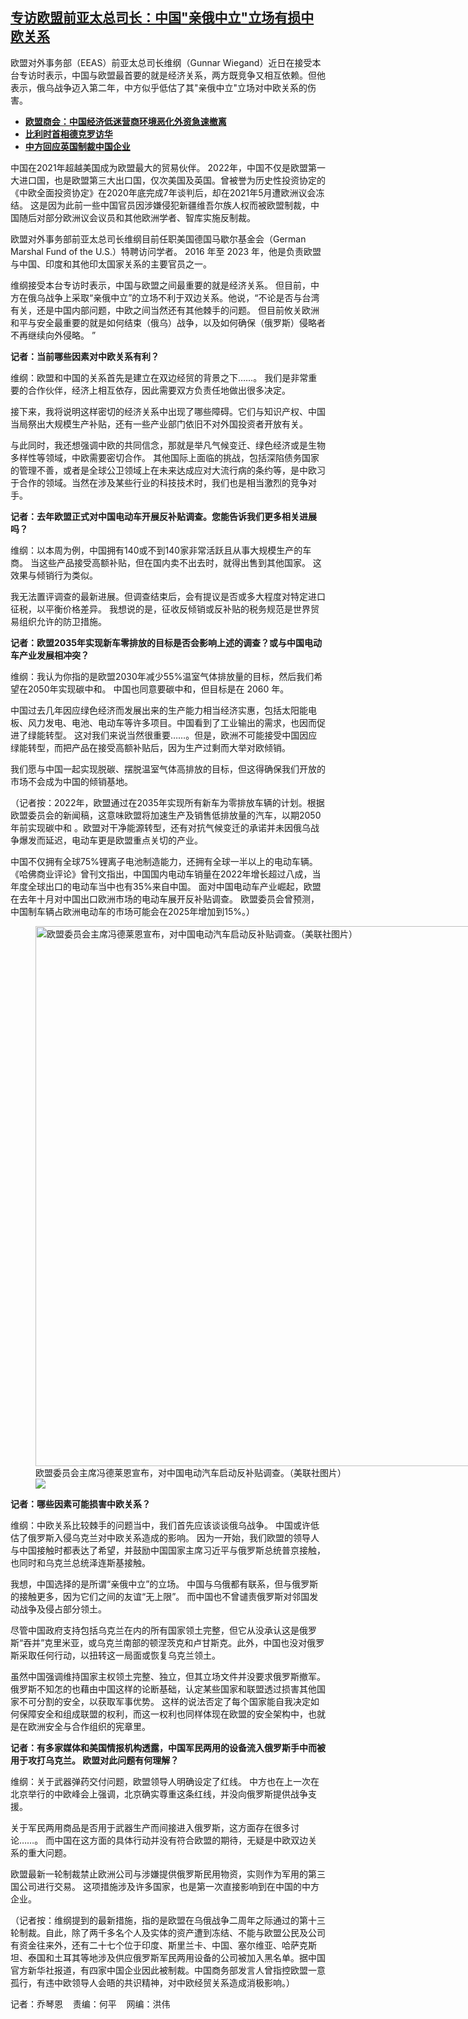<!--1709241328000-->
[专访欧盟前亚太总司长：中国"亲俄中立"立场有损中欧关系](https://www.rfa.org/mandarin/yataibaodao/junshiwaijiao/lu2-02292024100326.html)
------

<p>欧盟对外事务部（EEAS）前亚太总司长维纲（Gunnar Wiegand）近日在接受本台专访时表示，中国与欧盟最首要的就是经济关系，两方既竞争又相互依赖。但他表示，俄乌战争迈入第二年，中方似乎低估了其"亲俄中立"立场对中欧关系的伤害。</p><ul><li><a href="https://www.rfa.org/mandarin/Xinwen/6-06212023140711.html"><strong>欧盟商会：中国经济低迷营商环境恶化外资急速撤离</strong></a></li><li><strong><a href="https://www.rfa.org/mandarin/Xinwen/2-01102024110827.html">比利时首相德克罗访华</a></strong></li><li><strong><a href="https://www.rfa.org/mandarin/Xinwen/3-12072023112253.html">中方回应英国制裁中国企业</a></strong></li></ul><p><span style="font-weight: 400;">中国在2021年超越美国成为欧盟最大的贸易伙伴。 2022年，中国不仅是欧盟第一大进口国，也是欧盟第三大出口国，仅次美国及英国。曾被誉为历史性投资协定的《中欧全面投资协定》在2020年底完成7年谈判后，却在2021年5月遭欧洲议会冻结。 这是因为此前一些中国官员因涉嫌侵犯新疆维吾尔族人权而被欧盟制裁，中国随后对部分欧洲议会议员和其他欧洲学者、智库实施反制裁。</span></p><p><span style="font-weight: 400;">欧盟对外事务部前亚太总司长维纲目前任职美国德国马歇尔基金会（German Marshal Fund of the U.S.）特聘访问学者。 2016 年至 2023 年，他是负责欧盟与中国、印度和其他印太国家关系的主要官员之一。</span></p><p><span style="font-weight: 400;">维纲接受本台专访时表示，中国与欧盟之间最重要的就是经济关系。 但目前，中方在俄乌战争上采取“亲俄中立”的立场不利于双边关系。他说，“不论是否与台湾有关，还是中国内部问题，中欧之间当然还有其他棘手的问题。 但目前攸关欧洲和平与安全最重要的就是如何结束（俄乌）战争，以及如何确保（俄罗斯）侵略者不再继续向外侵略。 ”</span></p><p><b>记者：当前哪些因素对中欧关系有利？</b></p><p><span style="font-weight: 400;">维纲：欧盟和中国的关系首先是建立在双边经贸的背景之下……。 我们是非常重要的合作伙伴，经济上相互依存，因此需要双方负责任地做出很多决定。</span></p><p><span style="font-weight: 400;">接下来，我将说明这样密切的经济关系中出现了哪些障碍。它们与知识产权、中国当局祭出大规模生产补贴，还有一些产业部门依旧不对外国投资者开放有关。</span></p><p><span style="font-weight: 400;">与此同时，我还想强调中欧的共同信念，那就是举凡气候变迁、绿色经济或是生物多样性等领域，中欧需要密切合作。 其他国际上面临的挑战，包括深陷债务国家的管理不善，或者是全球公卫领域上在未来达成应对大流行病的条约等，是中欧习于合作的领域。当然在涉及某些行业的科技技术时，我们也是相当激烈的竞争对手。</span></p><p><b>记者：去年欧盟正式对中国电动车开展反补贴调查。您能告诉我们更多相关进展吗？</b></p><p><span style="font-weight: 400;">维纲：以本周为例，中国拥有140或不到140家非常活跃且从事大规模生产的车商。 当这些产品接受高额补贴，但在国内卖不出去时，就得出售到其他国家。 这效果与倾销行为类似。</span></p><p><span style="font-weight: 400;">我无法置评调查的最新进展。但调查结束后，会有提议是否或多大程度对特定进口征税，以平衡价格差异。 我想说的是，征收反倾销或反补贴的税务规范是世界贸易组织允许的防卫措施。</span></p><p><b>记者：欧盟2035年实现新车零排放的目标是否会影响上述的调查？或与中国电动车产业发展相冲突？</b></p><p><span style="font-weight: 400;">维纲：我认为你指的是欧盟2030年减少55%温室气体排放量的目标，然后我们希望在2050年实现碳中和。 中国也同意要碳中和，但目标是在 2060 年。</span></p><p><span style="font-weight: 400;">中国过去几年因应绿色经济而发展出来的生产能力相当经济实惠，包括太阳能电板、风力发电、电池、电动车等许多项目。中国看到了工业输出的需求，也因而促进了绿能转型。 这对我们来说当然很重要……。但是，欧洲不可能接受中国因应绿能转型，而把产品在接受高额补贴后，因为生产过剩而大举对欧倾销。</span></p><p><span style="font-weight: 400;">我们愿与中国一起实现脱碳、摆脱温室气体高排放的目标，但这得确保我们开放的市场不会成为中国的倾销基地。</span></p><p><span style="font-weight: 400;">（记者按：2022年，欧盟通过在2035年实现所有新车为零排放车辆的计划。根据欧盟委员会的新闻稿，这意味欧盟将加速生产及销售低排放量的汽车，以期2050年前实现碳中和 。欧盟对干净能源转型，还有对抗气候变迁的承诺并未因俄乌战争爆发而延迟，电动车更是欧盟重点关切的产业。 </span></p><p><span style="font-weight: 400;">中国不仅拥有全球75%锂离子电池制造能力，还拥有全球一半以上的电动车辆。 《哈佛商业评论》曾刊文指出，中国国内电动车销量在2022年增长超过八成，当年度全球出口的电动车当中也有35%来自中国。 面对中国电动车产业崛起，欧盟在去年十月对中国出口欧洲市场的电动车展开反补贴调查。 欧盟委员会曾预测，中国制车辆占欧洲电动车的市场可能会在2025年增加到15%。）</span></p><p><span style="font-weight: 400;"><figure class="image-richtext image-inline captioned" style="width:1296px;"><img alt="欧盟委员会主席冯德莱恩宣布，对中国电动汽车启动反补贴调查。（美联社图片）" height="864" src="https://www.rfa.org/mandarin/yataibaodao/junshiwaijiao/lu2-02292024100326.html/lu5.jpg/@@images/1fdc838a-4519-49a1-b70d-38e20b0d406f.jpeg" title="lu5.jpg" width="1296"/><figcaption class="image-caption">欧盟委员会主席冯德莱恩宣布，对中国电动汽车启动反补贴调查。（美联社图片）</figcaption><small></small><div id="zoomattribute"><a data-caption="欧盟委员会主席冯德莱恩宣布，对中国电动汽车启动反补贴调查。（美联社图片）" data-fancybox="" href="https://www.rfa.org/mandarin/yataibaodao/junshiwaijiao/lu2-02292024100326.html/lu5.jpg" id="single_image" title="欧盟委员会主席冯德莱恩宣布，对中国电动汽车启动反补贴调查。（美联社图片）"><img src="/++plone++rfa-resources/img/icon-zoom.png"/></a></div></figure></span></p><p><b>记者：哪些因素可能损害中欧关系？</b></p><p><span style="font-weight: 400;">维纲：中欧关系比较棘手的问题当中，我们首先应该谈谈俄乌战争。 中国或许低估了俄罗斯入侵乌克兰对中欧关系造成的影响。 因为一开始，我们欧盟的领导人与中国接触时都表达了希望，并鼓励中国国家主席习近平与俄罗斯总统普京接触，也同时和乌克兰总统泽连斯基接触。</span></p><p><span style="font-weight: 400;">我想，中国选择的是所谓“亲俄中立”的立场。 中国与乌俄都有联系，但与俄罗斯的接触更多，因为它们之间的友谊“无上限”。 而中国也不曾谴责俄罗斯对邻国发动战争及侵占部分领土。</span></p><p><span style="font-weight: 400;">尽管中国政府支持包括乌克兰在内的所有国家领土完整，但它从没承认这是俄罗斯“吞并”克里米亚，或乌克兰南部的顿涅茨克和卢甘斯克。此外，中国也没对俄罗斯采取任何行动，以扭转这一局面或恢复乌克兰领土。</span></p><p><span style="font-weight: 400;">虽然中国强调维持国家主权领土完整、独立，但其立场文件并没要求俄罗斯撤军。 俄罗斯不知怎的也藉由中国这样的论断基础，认定某些国家和联盟透过损害其他国家不可分割的安全，以获取军事优势。 这样的说法否定了每个国家能自我决定如何保障安全和组成联盟的权利，而这一权利也同样体现在欧盟的安全架构中，也就是在欧洲安全与合作组织的宪章里。</span></p><p><b>记者：有多家媒体和美国情报机构透露，中国军民两用的设备流入俄罗斯手中而被用于攻打乌克兰。 欧盟对此问题有何理解？</b></p><p><span style="font-weight: 400;">维纲：关于武器弹药交付问题，欧盟领导人明确设定了红线。 中方也在上一次在北京举行的中欧峰会上强调，北京确实尊重这条红线，并没向俄罗斯提供战争支援。</span></p><p><span style="font-weight: 400;">关于军民两用商品是否用于武器生产而间接进入俄罗斯，这方面存在很多讨论……。 而中国在这方面的具体行动并没有符合欧盟的期待，无疑是中欧双边关系的重大问题。</span></p><p><span style="font-weight: 400;">欧盟最新一轮制裁禁止欧洲公司与涉嫌提供俄罗斯民用物资，实则作为军用的第三国公司进行交易。 这项措施涉及许多国家，也是第一次直接影响到在中国的中方企业。</span></p><p><span style="font-weight: 400;">（记者按：维纲提到的最新措施，指的是欧盟在乌俄战争二周年之际通过的第十三轮制裁。自此，除了两千多名个人及实体的资产遭到冻结、不能与欧盟公民及公司有资金往来外，还有二十七个位于印度、斯里兰卡、中国、塞尔维亚、哈萨克斯坦、泰国和土耳其等地涉及供应俄罗斯军民两用设备的公司被加入黑名单。据中国官方新华社报道，有四家中国企业因此被制裁。中国商务部发言人曾指控欧盟一意孤行，有违中欧领导人会晤的共识精神，对中欧经贸关系造成消极影响。）</span></p><p><span style="font-weight: 400;">记者：乔琴恩    责编：何平    网编：洪伟</span></p>
